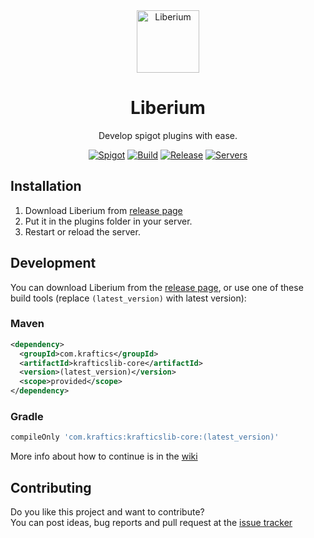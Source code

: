 <div align="center">
<img width="100px" src="https://i.imgur.com/FscWldz.png" alt="Liberium">
<h1>Liberium</h1>
<p align="center">
Develop spigot plugins with ease.
</p>

[![Spigot](https://img.shields.io/badge/spigot-1.16.5-orange?style=flat-square)](https://www.spigotmc.org/resources/liberium.87566/)
[![Build](https://img.shields.io/jenkins/build?jobUrl=https%3A%2F%2Fkraftics.com%3A8443%2Fjob%2FKrafticsTeam%2Fjob%2FLiberium%2Fjob%2Fmaster%2F&style=flat-square)](https://kraftics.com:8443/blue/organizations/jenkins/KrafticsTeam%2FLiberium/branches)
[![Release](https://img.shields.io/github/v/release/KrafticsTeam/Liberium?style=flat-square)](https://github.com/KrafticsTeam/Liberium/releases/latest)
[![Servers](https://img.shields.io/bstats/servers/9916?style=flat-square)](https://bstats.org/plugin/bukkit/Liberium/9916)
</div>

## Installation

1.  Download Liberium from [release page](https://github.com/KrafticsTeam/Liberium/releases)
2.  Put it in the plugins folder in your server.
3.  Restart or reload the server.

## Development

You can download Liberium from the [release page](https://github.com/KrafticsTeam/Liberium/releases),
or use one of these build tools (replace `(latest_version)` with latest version):

### Maven
```xml
<dependency>
  <groupId>com.kraftics</groupId>
  <artifactId>krafticslib-core</artifactId>
  <version>(latest_version)</version>
  <scope>provided</scope>
</dependency>
```

### Gradle
```gradle
compileOnly 'com.kraftics:krafticslib-core:(latest_version)'
```

More info about how to continue is in the [wiki](https://github.com/KrafticsTeam/Liberium/wiki)

## Contributing

Do you like this project and want to contribute?<br>
You can post ideas, bug reports and pull request at the [issue tracker](https://github.com/KrafticsTeam/Liberium/issues)

